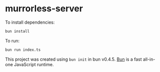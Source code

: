 # murrorless-server

To install dependencies:

```bash
bun install
```

To run:

```bash
bun run index.ts
```

This project was created using `bun init` in bun v0.4.5. [Bun](https://bun.sh) is a fast all-in-one JavaScript runtime.
